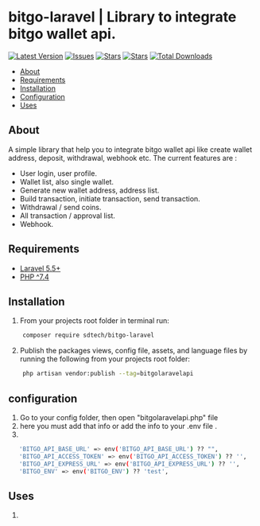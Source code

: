 # bitgo-laravel | Library to integrate bitgo wallet api.

[![Latest Version](https://img.shields.io/github/release/syedbacchu/bitgo-laravel.svg?style=flat-square)](https://github.com/syedbacchu/bitgo-laravel/releases)
[![Issues](https://img.shields.io/github/issues/syedbacchu/bitgo-laravel.svg?style=flat-square)](https://github.com/syedbacchu/bitgo-laravel)
[![Stars](https://img.shields.io/github/stars/syedbacchu/bitgo-laravel.svg?style=social)](https://github.com/syedbacchu/bitgo-laravel)
[![Stars](https://img.shields.io/github/forks/syedbacchu/bitgo-laravel?style=flat-square)](https://github.com/syedbacchu/bitgo-laravel)
[![Total Downloads](https://img.shields.io/packagist/dt/sdtech/bitgo-laravel.svg?style=flat-square)](https://packagist.org/packages/sdtech/bitgo-laravel)

- [About](#about)
- [Requirements](#requirements)
- [Installation](#installation)
- [Configuration](#configuration)
- [Uses](#Uses)

## About

A simple library that help you to integrate bitgo wallet api like create wallet address, deposit, withdrawal, webhook etc.
The current features are :

- User login, user profile.
- Wallet list, also single wallet.
- Generate new wallet address, address list.
- Build transaction, initiate transaction, send transaction.
- Withdrawal / send coins.
- All transaction / approval list.
- Webhook.

## Requirements

* [Laravel 5.5+](https://laravel.com/docs/installation)
* [PHP ^7.4](https://laravel.com/docs/installation)

## Installation
1. From your projects root folder in terminal run:

```bash
    composer require sdtech/bitgo-laravel
```
2. Publish the packages views, config file, assets, and language files by running the following from your projects root folder:

```bash
    php artisan vendor:publish --tag=bitgolaravelapi
```

## configuration
1. Go to your config folder, then open "bitgolaravelapi.php" file
2. here you must add that info or add the info to your .env file .
3.
 ``` bash
    'BITGO_API_BASE_URL' => env('BITGO_API_BASE_URL') ?? "",
    'BITGO_API_ACCESS_TOKEN' => env('BITGO_API_ACCESS_TOKEN') ?? '',
    'BITGO_API_EXPRESS_URL' => env('BITGO_API_EXPRESS_URL') ?? '',
    'BITGO_ENV' => env('BITGO_ENV') ?? 'test',
   ```

## Uses
1. 

